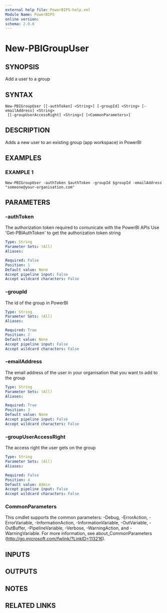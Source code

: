 ```yaml
---
external help file: PowerBIPS-help.xml
Module Name: PowerBIPS
online version:
schema: 2.0.0
---
```


# New-PBIGroupUser

## SYNOPSIS
Add a user to a group

## SYNTAX

```
New-PBIGroupUser [[-authToken] <String>] [-groupId] <String> [-emailAddress] <String>
 [[-groupUserAccessRight] <String>] [<CommonParameters>]
```

## DESCRIPTION
Adds a new user to an existing group (app workspace) in PowerBI

## EXAMPLES

### EXAMPLE 1
```
New-PBIGroupUser -authToken $authToken -groupId $groupId -emailAddress "someone@your-organisation.com"
```

## PARAMETERS

### -authToken
The authorization token required to comunicate with the PowerBI APIs
Use 'Get-PBIAuthToken' to get the authorization token string

```yaml
Type: String
Parameter Sets: (All)
Aliases:

Required: False
Position: 1
Default value: None
Accept pipeline input: False
Accept wildcard characters: False
```

### -groupId
The id of the group in PowerBI

```yaml
Type: String
Parameter Sets: (All)
Aliases:

Required: True
Position: 2
Default value: None
Accept pipeline input: False
Accept wildcard characters: False
```

### -emailAddress
The email address of the user in your organisation that you want to add to the group

```yaml
Type: String
Parameter Sets: (All)
Aliases:

Required: True
Position: 3
Default value: None
Accept pipeline input: False
Accept wildcard characters: False
```

### -groupUserAccessRight
The access right the user gets on the group

```yaml
Type: String
Parameter Sets: (All)
Aliases:

Required: False
Position: 4
Default value: Admin
Accept pipeline input: False
Accept wildcard characters: False
```

### CommonParameters
This cmdlet supports the common parameters: -Debug, -ErrorAction, -ErrorVariable, -InformationAction, -InformationVariable, -OutVariable, -OutBuffer, -PipelineVariable, -Verbose, -WarningAction, and -WarningVariable.
For more information, see about_CommonParameters (http://go.microsoft.com/fwlink/?LinkID=113216).

## INPUTS

## OUTPUTS

## NOTES

## RELATED LINKS
